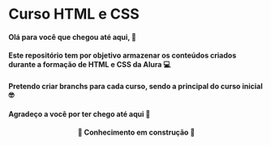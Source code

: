 # Curso HTML e CSS
<h4 align = 'left'> Olá para você que chegou até aqui, 🤘
<h4 align = 'left'> Este repositório tem por objetivo armazenar os conteúdos criados durante a formação de HTML e CSS da Alura 💻
<h4 align = 'left'> Pretendo criar branchs para cada curso, sendo a principal do curso inicial 🤓

  
<h4 align = 'left'> Agradeço a você por ter chego até aqui 🦾
<h4 align = 'center'> 🚧 Conhecimento em construção 🚧
